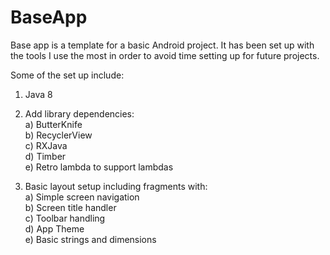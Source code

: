 # BaseApp

Base app is a template for a basic Android project. It has been set up with the tools I use the most in order to avoid time setting up for future projects.  
  
Some of the set up include:

1) Java 8  
  
2) Add library dependencies:  
a) ButterKnife  
b) RecyclerView  
c) RXJava  
d) Timber  
e) Retro lambda to support lambdas  
  
3) Basic layout setup including fragments with:  
a) Simple screen navigation  
b) Screen title handler  
c) Toolbar handling  
d) App Theme  
e) Basic strings and dimensions  
